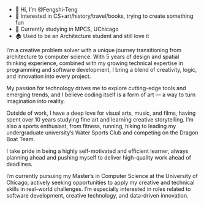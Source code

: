 - 👋 Hi, I’m @Fengshi-Teng
- 👀 Interested in CS+art/history/travel/books, trying to create something fun
- 🌱 Currently studying in MPCS, UChicago
- 🏠 Used to be an Architecture student and still love it

I’m a creative problem solver with a unique journey transitioning from architecture to computer science. With 5 years of design and spatial thinking experience, combined with my growing technical expertise in programming and software development, I bring a blend of creativity, logic, and innovation into every project.

My passion for technology drives me to explore cutting-edge tools and emerging trends, and I believe coding itself is a form of art — a way to turn imagination into reality.

Outside of work, I have a deep love for visual arts, music, and films, having spent over 10 years studying fine art and learning creative storytelling. I’m also a sports enthusiast, from fitness, running, hiking to leading my undergraduate university’s Water Sports Club and competing on the Dragon Boat Team.

I take pride in being a highly self-motivated and efficient learner, always planning ahead and pushing myself to deliver high-quality work ahead of deadlines.

I’m currently pursuing my Master’s in Computer Science at the University of Chicago, actively seeking opportunities to apply my creative and technical skills in real-world challenges. I’m especially interested in roles related to software development, creative technology, and data-driven innovation.

<!---
Francis-Teng/Francis-Teng is a ✨ special ✨ repository because its `README.md` (this file) appears on your GitHub profile.
You can click the Preview link to take a look at your changes.
--->

